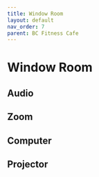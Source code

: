 ```yaml
---
title: Window Room
layout: default
nav_order: 7
parent: BC Fitness Cafe
---
```

# Window Room
## Audio
## Zoom
## Computer
## Projector
